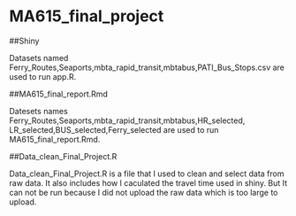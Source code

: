 # MA615_final_project

##Shiny

Datasets named Ferry_Routes,Seaports,mbta_rapid_transit,mbtabus,PATI_Bus_Stops.csv 
are used to run app.R.


##MA615_final_report.Rmd

Datesets names Ferry_Routes,Seaports,mbta_rapid_transit,mbtabus,HR_selected,
LR_selected,BUS_selected,Ferry_selected are used to run MA615_final_report.Rmd.


##Data_clean_Final_Project.R

Data_clean_Final_Project.R is a file that I used to clean and select data from raw data.
It also includes how I caculated the travel time used in shiny.
But It can not be run because I did not upload the raw data which is too large to upload.

